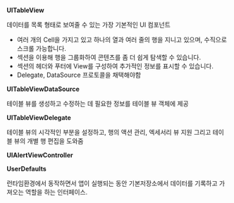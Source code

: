 **UITableView**

데이터를 목록 형태로 보여줄 수 있는 가장 기본적인 UI 컴포넌트

- 여러 개의 Cell을 가지고 있고 하나의 열과 여러 줄의 행을 지니고 있으며, 수직으로 스크롤 가능합니다.
- 섹션을 이용해 행을 그룹화하여 콘텐츠를 좀 더 쉽게 탐색할 수 있습니다.
- 섹션의 헤더와 푸터에 View를 구성하여 추가적인 정보를 표시할 수 있습니다.
- Delegate, DataSource 프로토콜을 채택해야함

**UITableViewDataSource**

 테이블 뷰를 생성하고 수정하는 데 필요한 정보를 테이블 뷰 객체에 제공

**UITableViewDelegate**

테이블 뷰의 시각적인 부분을 설정하고, 행의 액션 관리, 엑세서리 뷰 지원 그리고 테이블 뷰의 개별 행 편집을 도와줌

**UIAlertViewController**

**UserDefaults**

런타임환경에서 동작하면서 앱이 실행되는 동안 기본저장소에서 데이터를 기록하고 가져오는 역할을 하는 인터페이스.
